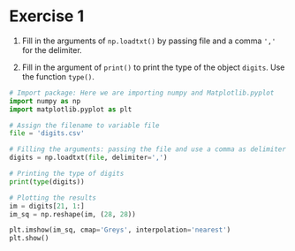 # Exercise 1

1. Fill in the arguments of `np.loadtxt()` by passing file and a comma `','` for the delimiter.

2. Fill in the argument of `print()` to print the type of the object `digits`. Use the function `type()`.

```python
# Import package: Here we are importing numpy and Matplotlib.pyplot
import numpy as np
import matplotlib.pyplot as plt

# Assign the filename to variable file
file = 'digits.csv'

# Filling the arguments: passing the file and use a comma as delimiter
digits = np.loadtxt(file, delimiter=',')

# Printing the type of digits
print(type(digits))

# Plotting the results
im = digits[21, 1:]
im_sq = np.reshape(im, (28, 28))

plt.imshow(im_sq, cmap='Greys', interpolation='nearest')
plt.show()

```
